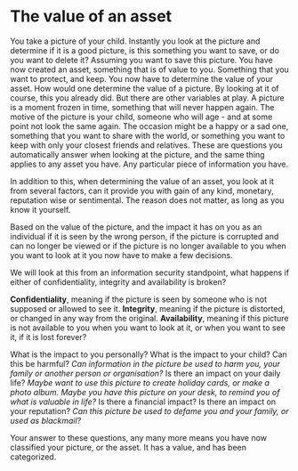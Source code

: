 # The value of an asset

You take a picture of your child.
Instantly you look at the picture and determine if it is a good picture, is this something you want to save, or do you want to delete it? 
Assuming you want to save this picture. You have now created an asset, something that is of value to you.  Something that you want to protect, and keep.
You now have to determine the value of your asset. 
How would one determine the value of a picture. By looking at it of course, this you already did. But there are other variables at play. 
A picture is a moment frozen in time, something that will never happen again. The motive of the picture is your child, someone who will age - and at some point not look the same again. The occasion might be a happy or a sad one, something that you want to share with the world, or something you want to keep with only your closest friends and relatives. 
These are questions you automatically answer when looking at the picture, and the same thing applies to any asset you have. Any particular piece of information you have. 

In addition to this, when determining the value of an asset, you look at it from several factors, can it provide you with gain of any kind, monetary, reputation wise or sentimental. The reason does not matter, as long as you know it yourself. 

Based on the value of the picture, and the impact it has on you as an individual if it is seen by the wrong person, if the picture is corrupted and can no longer be viewed or if the picture is no longer available to you when you want to look at it you now have to make a few decisions. 

We will look at this from an information security standpoint, what happens if either of confidentiality, integrity and availability is broken?

**Confidentiality**, meaning if the picture is seen by someone who is not supposed or allowed to see it.
**Integrity**, meaning if the picture is distorted, or changed in any way from the original.
**Availability**, meaning if this picture is not available to you when you want to look at it, or when you want to see it, if it is lost forever?

What is the impact to you personally?
What is the impact to your child? 
Can this be harmful? 
*Can information in the picture be used to harm you, your family or another person or organisation?*
Is there an impact on your daily life?
*Maybe want to use this picture to create holiday cards, or make a photo album.*
*Maybe you have this picture on your desk, to remind you of what is valuable in life?*
Is there a financial impact?
Is there an impact on your reputation? 
*Can this picture be used to defame you and your family, or used as blackmail?*

Your answer to these questions, any many more means you have now classified your picture, or the asset. It has a value, and has been categorized.